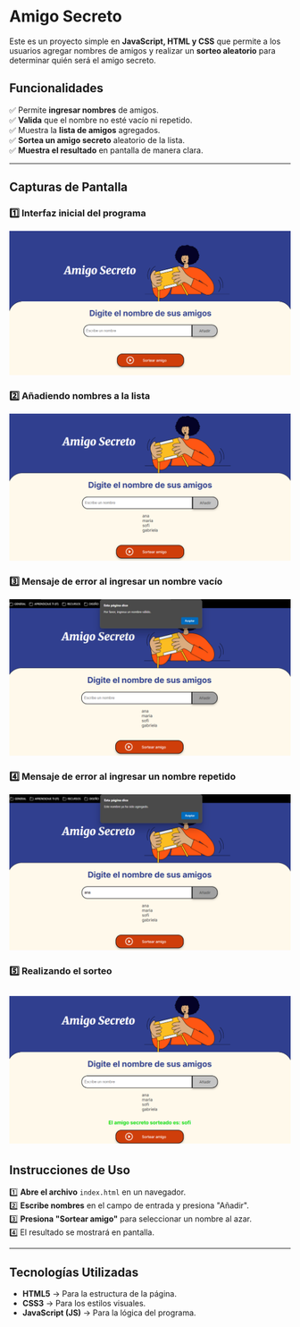 <h1>Amigo Secreto</h1>

Este es un proyecto simple en **JavaScript, HTML y CSS** que permite a los usuarios agregar nombres de amigos y realizar un **sorteo aleatorio** para determinar quién será el amigo secreto.  

## Funcionalidades
✅ Permite **ingresar nombres** de amigos.  
✅ **Valida** que el nombre no esté vacío ni repetido.  
✅ Muestra la **lista de amigos** agregados.  
✅ **Sortea un amigo secreto** aleatorio de la lista.  
✅ **Muestra el resultado** en pantalla de manera clara.  

---

## Capturas de Pantalla  

### 1️⃣ **Interfaz inicial del programa**  
![Interfaz inicial](assets/1captura.png)  

### 2️⃣ **Añadiendo nombres a la lista**  
![Añadiendo nombres](assets/2captura.png)  

### 3️⃣ **Mensaje de error al ingresar un nombre vacío**  
![Error nombre vacío](assets/3captura.png)  

### 4️⃣ **Mensaje de error al ingresar un nombre repetido**  
![Error nombre repetido](assets/4captura.png)  

### 5️⃣ **Realizando el sorteo**  
![Resultado del sorteo](assets/5captura.png)  
---

## Instrucciones de Uso  

1️⃣ **Abre el archivo** `index.html` en un navegador.  
2️⃣ **Escribe nombres** en el campo de entrada y presiona "Añadir".  
3️⃣ **Presiona "Sortear amigo"** para seleccionar un nombre al azar.  
4️⃣ El resultado se mostrará en pantalla.  

---

## Tecnologías Utilizadas  
- **HTML5** → Para la estructura de la página.  
- **CSS3** → Para los estilos visuales.  
- **JavaScript (JS)** → Para la lógica del programa.  